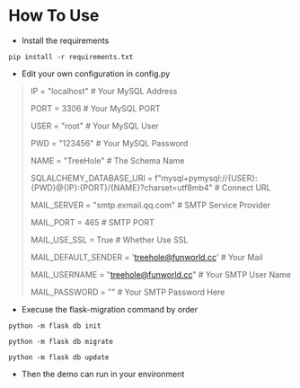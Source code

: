 # How To Use

- Install the requirements

```
pip install -r requirements.txt
```

- Edit your own configuration in config.py

>IP = "localhost" # Your MySQL Address
>
>PORT = 3306 # Your MySQL PORT
>
>USER = "root" # Your MySQL User
>
>PWD = "123456" # Your MySQL Password
>
>NAME = "TreeHole" # The Schema Name
>
>SQLALCHEMY_DATABASE_URI = f"mysql+pymysql://{USER}:{PWD}@{IP}:{PORT}/{NAME}?charset=utf8mb4" # Connect URL
>
>MAIL_SERVER = "smtp.exmail.qq.com" # SMTP Service Provider
>
>MAIL_PORT = 465 # SMTP PORT
>
>MAIL_USE_SSL = True # Whether Use SSL
>
>MAIL_DEFAULT_SENDER = 'treehole@funworld.cc' # Your Mail
>
>MAIL_USERNAME = "treehole@funworld.cc" # Your SMTP User Name
>
>MAIL_PASSWORD = "" # Your SMTP Password Here

- Execuse the flask-migration command by order

```
python -m flask db init

python -m flask db migrate

python -m flask db update
```

- Then the demo can run in your environment
